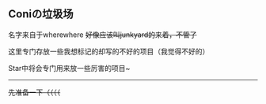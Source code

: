 ## Coniの垃圾场

名字来自于wherewhere ~~好像应该叫junkyard的来着，不管了~~

这里专门存放一些我想标记的却写的不好的项目（我觉得不好的）

Star中将会专门用来放一些厉害的项目~

---

~~先准备一下（（（（~~
